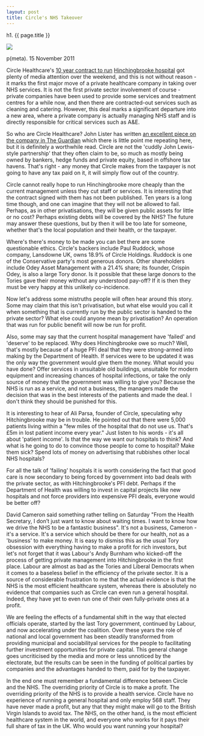 ```yaml
---
layout: post
title: Circle's NHS Takeover
---
```


h1. {{ page.title }}

<img src="http://www.dominictristram.com/images/NHS-logo.jpg">

p(meta). 15 November 2011

Circle Healthcare's <a href="http://www.guardian.co.uk/uk/2011/nov/10/private-nhs-hospital-accident">10 year contract to run</a> <a href="http://www.hinchingbrooke.nhs.uk/">Hinchingbrooke hospital</a> got plenty of media attention over the weekend, and this is not without reason - it marks the first major move of a private healthcare company in taking over NHS services. It is not the first private sector involvement of course - private companies have been used to provide some services and treatment centres for a while now, and then there are contracted-out services such as cleaning and catering. However, this deal marks a significant departure into a new area, where a private company is actually managing NHS staff and is directly responsible for critical services such as A&E.

So who are Circle Healthcare? John Lister has written <a href="http://www.guardian.co.uk/commentisfree/2011/nov/11/andrew-lansley-nhs-private-sector-circle">an excellent piece on the company in The Guardian</a> which there is little point me repeating here, but it is definitely a worthwhile read. Circle are not the 'cuddly John Lewis-style partnership' that they often claim to be, so much as mostly being owned by bankers, hedge funds and private equity, based in offshore tax havens. That's right - any money that Circle makes from the taxpayer is not going to have any tax paid on it, it will simply flow out of the country.

Circle cannot really hope to run Hinchingbrooke more cheaply than the current management unless they cut staff or services. It is interesting that the contract signed with them has not been published. Ten years is a long time though, and one can imagine that they will not be allowed to fail. Perhaps, as in other privatisations, they will be given public assets for little or no cost? Perhaps existing debts will be covered by the NHS? The future may answer these questions, but by then it will be too late for someone, whether that's the local population and their health, or the taxpayer.

Where's there's money to be made you can bet there are some questionable ethics. Circle's backers include Paul Ruddock, whose company, Lansdowne UK, owns 18.9% of Circle Holdings. Ruddock is one of the Conservative party's most generous donors. Other shareholders include Odey Asset Management with a 21.4% share; its founder, Crispin Odey, is also a large Tory donor. Is it possible that these large donors to the Tories gave their money without any understood pay-off? If it is then they must be very happy at this unlikely co-incidence.

Now let's address some mistruths people will often hear around this story. Some may claim that this isn't privatisation, but what else would you call it when something that is currently run by the public sector is handed to the private sector? What else could anyone mean by privatisation? An operation that was run for public benefit will now be run for profit.

Also, some may say that the current hospital management have 'failed' and 'deserve' to be replaced. Why does Hinchingbrooke owe so much? Well, that's mostly because of a huge PFI deal that they were strong-armed into making by the Department of Health. If services were to be updated it was the only way the government would give them the money. What would you have done? Offer services in unsuitable old buildings, unsuitable for modern equipment and increasing chances of hospital infections, or take the only source of money that the government was willing to give you? Because the NHS is run as a service, and not a business, the managers made the decision that was in the best interests of the patients and made the deal. I don't think they should be punished for this.

It is interesting to hear of Ali Parsa, founder of Circle, speculating why Hitchingbrooke may be in trouble. He pointed out that there were 5,000 patients living within a "few miles of the hospital that do not use us. That's £5m in lost patient income every year."  Just listen to his words - it's all about 'patient income'. Is that the way we want our hospitals to think? And what is he going to do to convince those people to come to hospital? Make them sick? Spend lots of money on advertising that rubbishes other local NHS hospitals?

For all the talk of 'failing' hospitals it is worth considering the fact that good care is now secondary to being forced by government into bad deals with the private sector, as with Hitchingbrooke's PFI debt. Perhaps if the Department of Health was willing to invest in capital projects like new hospitals and not force providers into expensive PFI deals, everyone would be better off?

David Cameron said something rather telling on Saturday "From the Health Secretary, I don’t just want to know about waiting times. I want to know how we drive the NHS to be a fantastic business". It's not a business, Cameron - it's a service. It's a service which should be there for our health, not as a 'business' to make money. It is easy to dismiss this as the usual Tory obsession with everything having to make a profit for rich investors, but let's not forget that it was Labour's Andy Burnham who kicked-off the process of getting private management into Hitchingbrooke in the first place. Labour are almost as bad as the Tories and Liberal Democrats when it comes to a baseless belief in the efficiency of the private sector. It is a source of considerable frustration to me that the actual evidence is that the NHS is the most efficient healthcare system, whereas there is absolutely no evidence that companies such as Circle can even run a general hospital. Indeed, they have yet to even run one of their own fully-private ones at a profit.

We are feeling the effects of a fundamental shift in the way that elected officials operate, started by the last Tory government, continued by Labour, and now accelerating under the coalition. Over these years the role of national and local government has been steadily transformed from providing municipal and sociabilityal services for the people to facilitating further investment opportunities for private capital. This general change goes uncriticised by the media and more or less unnoticed by the electorate, but the results can be seen in the funding of political parties by companies and the advantages handed to them, paid for by the taxpayer.

In the end one must remember a fundamental difference between Circle and the NHS. The overriding priority of Circle is to make a profit. The overriding priority of the NHS is to provide a health service. Circle have no experience of running a general hospital and only employ 568 staff. They have never made a profit, but any that they might make will go to the British Virgin Islands to avoid tax. The NHS, on the other hand, is the most efficient healthcare system in the world, and everyone who works for it pays their full share of tax in the UK. Who would you want running your hospital?
